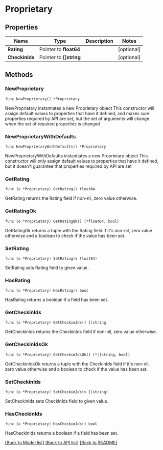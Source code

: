# Proprietary

## Properties

Name | Type | Description | Notes
------------ | ------------- | ------------- | -------------
**Rating** | Pointer to **float64** |  | [optional] 
**CheckinIds** | Pointer to **[]string** |  | [optional] 

## Methods

### NewProprietary

`func NewProprietary() *Proprietary`

NewProprietary instantiates a new Proprietary object
This constructor will assign default values to properties that have it defined,
and makes sure properties required by API are set, but the set of arguments
will change when the set of required properties is changed

### NewProprietaryWithDefaults

`func NewProprietaryWithDefaults() *Proprietary`

NewProprietaryWithDefaults instantiates a new Proprietary object
This constructor will only assign default values to properties that have it defined,
but it doesn't guarantee that properties required by API are set

### GetRating

`func (o *Proprietary) GetRating() float64`

GetRating returns the Rating field if non-nil, zero value otherwise.

### GetRatingOk

`func (o *Proprietary) GetRatingOk() (*float64, bool)`

GetRatingOk returns a tuple with the Rating field if it's non-nil, zero value otherwise
and a boolean to check if the value has been set.

### SetRating

`func (o *Proprietary) SetRating(v float64)`

SetRating sets Rating field to given value.

### HasRating

`func (o *Proprietary) HasRating() bool`

HasRating returns a boolean if a field has been set.

### GetCheckinIds

`func (o *Proprietary) GetCheckinIds() []string`

GetCheckinIds returns the CheckinIds field if non-nil, zero value otherwise.

### GetCheckinIdsOk

`func (o *Proprietary) GetCheckinIdsOk() (*[]string, bool)`

GetCheckinIdsOk returns a tuple with the CheckinIds field if it's non-nil, zero value otherwise
and a boolean to check if the value has been set.

### SetCheckinIds

`func (o *Proprietary) SetCheckinIds(v []string)`

SetCheckinIds sets CheckinIds field to given value.

### HasCheckinIds

`func (o *Proprietary) HasCheckinIds() bool`

HasCheckinIds returns a boolean if a field has been set.


[[Back to Model list]](../README.md#documentation-for-models) [[Back to API list]](../README.md#documentation-for-api-endpoints) [[Back to README]](../README.md)


